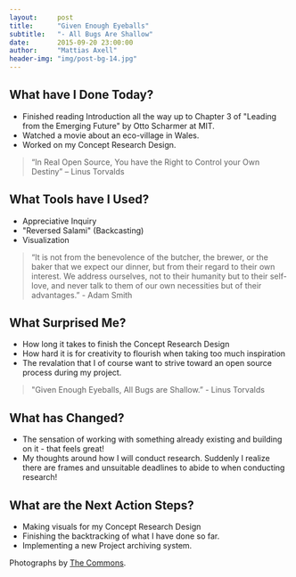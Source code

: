 ```yaml
---
layout:     post
title:      "Given Enough Eyeballs"
subtitle:   "- All Bugs Are Shallow"
date:       2015-09-20 23:00:00
author:     "Mattias Axell"
header-img: "img/post-bg-14.jpg"
---
```


<h2 class="section-heading">What have I Done Today?</h2>

- Finished reading Introduction all the way up to Chapter 3 of "Leading from the Emerging Future" by Otto Scharmer at MIT.
- Watched a movie about an eco-village in Wales.
- Worked on my Concept Research Design.

<blockquote>“In Real Open Source, You have the Right to Control your Own Destiny” – Linus Torvalds</blockquote>

<h2 class="section-heading">What Tools have I Used?</h2>

- Appreciative Inquiry
- "Reversed Salami" (Backcasting)
- Visualization

<blockquote>“It is not from the benevolence of the butcher, the brewer, or the baker that we expect our dinner, but from their regard to their own interest. We address ourselves, not to their humanity but to their self-love, and never talk to them of our own necessities but of their advantages.” - Adam Smith</blockquote>

<h2 class="section-heading">What Surprised Me?</h2>

- How long it takes to finish the Concept Research Design
- How hard it is for creativity to flourish when taking too much inspiration
- The revalation that I of course want to strive toward an open source process during my project.

<blockquote>"Given Enough Eyeballs, All Bugs are Shallow.” - Linus Torvalds</blockquote>

<h2 class="section-heading">What has Changed?</h2>

- The sensation of working with something already existing and building on it - that feels great!
- My thoughts around how I will conduct research. Suddenly I realize there are frames and unsuitable deadlines to abide to when conducting research!

<h2 class="section-heading">What are the Next Action Steps?</h2>

- Making visuals for my Concept Research Design
- Finishing the backtracking of what I have done so far.
- Implementing a new Project archiving system.

Photographs by <a href="https://www.flickr.com/commons">The Commons</a>.
